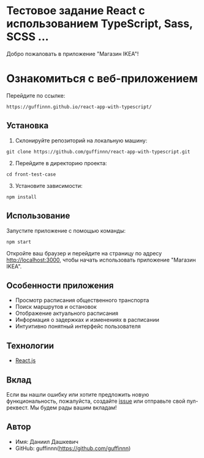# Тестовое задание React с использованием TypeScript, Sass, SCSS ...



Добро пожаловать в приложение "Магазин IKEA"!

# Ознакомиться с веб-приложением

Перейдите по ссылке:

```
https://guffinnn.github.io/react-app-with-typescript/
```

## Установка

1. Склонируйте репозиторий на локальную машину:

```
git clone https://github.com/guffinnn/react-app-with-typescript.git
```

2. Перейдите в директорию проекта:

```
cd front-test-case
```

3. Установите зависимости:

```
npm install
```

## Использование

Запустите приложение с помощью команды:

```
npm start
```

Откройте ваш браузер и перейдите на страницу по адресу [http://localhost:3000](http://localhost:3000), чтобы начать использовать приложение "Магазин IKEA".

## Особенности приложения

- Просмотр расписания общественного транспорта
- Поиск маршрутов и остановок
- Отображение актуального расписания
- Информация о задержках и изменениях в расписании
- Интуитивно понятный интерфейс пользователя

## Технологии

- [React.js](https://reactjs.org/)

## Вклад

Если вы нашли ошибку или хотите предложить новую функциональность, пожалуйста, создайте [issue](https://github.com/guffinnn/react-app-with-typescript/issues) или отправьте свой пул-реквест. Мы будем рады вашим вкладам!

## Автор

- Имя: Даниил Дашкевич
- GitHub: guffinnn(https://github.com/guffinnn)

